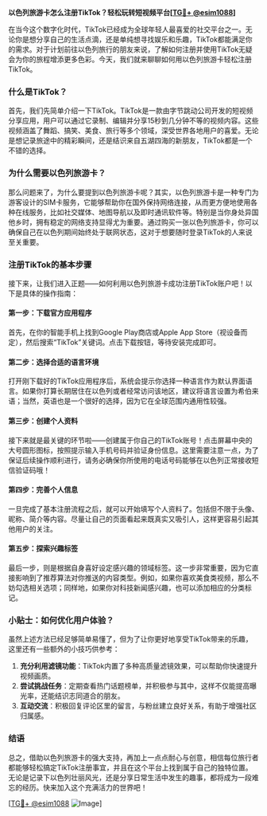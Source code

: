 **以色列旅游卡怎么注册TikTok？轻松玩转短视频平台[[TG💪+ @esim1088](https://t.me/s/esim1088)]**

在当今这个数字化时代，TikTok已经成为全球年轻人最喜爱的社交平台之一。无论你是想分享自己的生活点滴，还是单纯想寻找娱乐和乐趣，TikTok都能满足你的需求。对于计划前往以色列旅行的朋友来说，了解如何注册并使用TikTok无疑会为你的旅程增添更多色彩。今天，我们就来聊聊如何用以色列旅游卡轻松注册TikTok。

### 什么是TikTok？

首先，我们先简单介绍一下TikTok。TikTok是一款由字节跳动公司开发的短视频分享应用，用户可以通过它录制、编辑并分享15秒到几分钟不等的视频内容。这些视频涵盖了舞蹈、搞笑、美食、旅行等多个领域，深受世界各地用户的喜爱。无论是想记录旅途中的精彩瞬间，还是结识来自五湖四海的新朋友，TikTok都是一个不错的选择。

### 为什么需要以色列旅游卡？

那么问题来了，为什么要提到以色列旅游卡呢？其实，以色列旅游卡是一种专门为游客设计的SIM卡服务，它能够帮助你在国外保持网络连接，从而更方便地使用各种在线服务，比如社交媒体、地图导航以及即时通讯软件等。特别是当你身处异国他乡时，拥有稳定的网络支持显得尤为重要。通过购买一张以色列旅游卡，你可以确保自己在以色列期间始终处于联网状态，这对于想要随时登录TikTok的人来说至关重要。

### 注册TikTok的基本步骤

接下来，让我们进入正题——如何利用以色列旅游卡成功注册TikTok账户吧！以下是具体的操作指南：

#### 第一步：下载官方应用程序
首先，在你的智能手机上找到Google Play商店或Apple App Store（视设备而定），然后搜索“TikTok”关键词。点击下载按钮，等待安装完成即可。

#### 第二步：选择合适的语言环境
打开刚下载好的TikTok应用程序后，系统会提示你选择一种语言作为默认界面语言。如果你打算长期居住在以色列或者经常访问该地区，建议将语言设置为希伯来语；当然，英语也是一个很好的选择，因为它在全球范围内通用性较强。

#### 第三步：创建个人资料
接下来就是最关键的环节啦——创建属于你自己的TikTok账号！点击屏幕中央的大号圆形图标，按照提示输入手机号码并验证身份信息。这里需要注意一点，为了保证后续操作顺利进行，请务必确保你所使用的电话号码能够在以色列正常接收短信验证码哦！

#### 第四步：完善个人信息
一旦完成了基本注册流程之后，就可以开始填写个人资料了。包括但不限于头像、昵称、简介等内容。尽量让自己的页面看起来既真实又吸引人，这样更容易引起其他用户的关注。

#### 第五步：探索兴趣标签
最后一步，则是根据自身喜好设定感兴趣的领域标签。这一步非常重要，因为它直接影响到了推荐算法对你推送的内容类型。例如，如果你喜欢美食类视频，那么不妨勾选相关选项；同样地，如果你对科技新闻感兴趣，也可以添加相应的分类标记。

### 小贴士：如何优化用户体验？

虽然上述方法已经足够简单易懂了，但为了让你更好地享受TikTok带来的乐趣，这里还有一些额外的小技巧供参考：

1. **充分利用滤镜功能**：TikTok内置了多种高质量滤镜效果，可以帮助你快速提升视频画质。
2. **尝试挑战任务**：定期查看热门话题榜单，并积极参与其中，这样不仅能提高曝光率，还能结识志同道合的朋友。
3. **互动交流**：积极回复评论区里的留言，与粉丝建立良好关系，有助于增强社区归属感。

### 结语

总之，借助以色列旅游卡的强大支持，再加上一点点耐心与创意，相信每位旅行者都能够轻松搞定TikTok注册事宜，并且在这个平台上找到属于自己的独特位置。无论是记录下以色列壮丽风光，还是分享日常生活中发生的趣事，都将成为一段难忘的经历。快来加入这个充满活力的世界吧！

[[TG💪+ @esim1088](https://t.me/s/esim1088) ![Image](https://i.postimg.cc/4NQfJmqS/Snipaste-2025-05-13-00-14-12.png)]